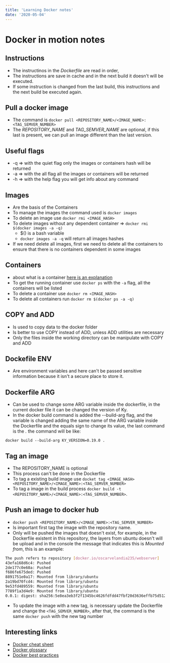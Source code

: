 ```yaml
---
title: 'Learning Docker notes'
date: '2020-05-04'
---
```


# Docker in motion notes

## Instructions
* The instructinos in the *Dockerfile* are read in order, 
* The instructions are save in cache and in the next build it doesn't will be executed.
* If some instruction is changed from the last build, this instructions and the next build be executed again. 

## Pull a docker image
* The command is `docker pull <REPOSITORY_NAME>/<IMAGE_NAME>:<TAG_SEMVER_NUMBER>`
* The *REPOSITORY_NAME* and *TAG_SEMVER_NAME* are optional, if this last is present, we can pull an image different than the last version.

## Useful flags
* -q => with the quiet flag only the images or containers hash will be returned
* -a => with the all flag all the images or containers will be returned
* -h => with the help flag you will get info about any command

## Images
* Are the basis of the Containers
* To manage the images the command used is `docker images`
* To delete an image use `docker rmi <IMAGE_HASH>`
* To delete images without any dependent container => `docker rmi $(docker images -a -q)`
  * $() is a bash variable
  * `docker images -a -q` will return all images hashes
* If we need delete all images, first we need to delete all the containers to ensure that there is no containers dependent in some images


## Containers
* about what is a container [here is an explanation](https://www.docker.com/resources/what-container)
* To get the running container use `docker ps` with the `-a` flag, all the containers will be listed
* To delete a container use `docker rm <IMAGE_HASH>`
* To delete all containers run `docker rm $(docker ps -a -q)`

## COPY and ADD
* Is used to copy data to the docker folder
* Is better to use COPY instead of ADD, unless ADD utilities are necessary
* Only the files inside the working directory can be manipulate with COPY and ADD

## Dockefile ENV
* Are environment variables and here can't be passed sensitive information because it isn't a secure place to store it.

## Dockerfile ARG
* Can be used to change some ARG variable inside the dockerfile, in the current docker file it can be changed the version of Ky.
* In the docker build command is added the --build-arg flag, and the variable is changed adding the same name of the ARG variable inside the Dockerfile and the equals sign to change its value, the last command is the *.* the command will be like:

`docker build --build-arg KY_VERSION=0.19.0 .`

## Tag an image
* The REPOSITORY_NAME is optional
* This process can't be done in the Dockerfile
* To tag a existing build image use `docket tag <IMAGE_HASH> <REPOSITORY_NAME>/<IMAGE_NAME>:<TAG_SEMVER_NUMBER>`
* To tag a image in the build process `docker build -t  <REPOSITORY_NAME>/<IMAGE_NAME>:<TAG_SEMVER_NUMBER>`.

## Push an image to docker hub
* `docker push <REPOSITORY_NAME>/<IMAGE_NAME>:<TAG_SEMVER_NUMBER>` 
* Is important first tag the image with the repository name.
* Only will be pushed the images that doesn't exist, for example, in the Dockerfile existent in this  repository, the layers from ubuntu doesn't will be upload and in the console the message that indicates this is *Mounted from*, this is an example:
```bash
The push refers to repository [docker.io/oscarvelandia235/webserver]
43efa168d6c4: Pushed 
2de177c0e60a: Pushed 
f686fe675ded: Pushed 
8891751e0a17: Mounted from library/ubuntu 
2a19bd70fcd4: Mounted from library/ubuntu 
9e53fd489559: Mounted from library/ubuntu 
7789f1a3d4e9: Mounted from library/ubuntu 
0.0.1: digest: sha256:5e8ea3eb3f2f1345bc4626fdfdd47fbf20d3636effb75d512f931e76975a0a56 size: 1779
```
* To update the image with a new tag, is necessary update the Dockerfile and change the `<TAG_SEMVER_NUMBER>`, after that, the command is the same `docker push` with the new tag number

## Interesting links
* [Docker cheat sheet](https://www.docker.com/sites/default/files/d8/2019-09/docker-cheat-sheet.pdf)
* [Docker glossary](https://docs.docker.com/glossary/)
* [Docker best practices](https://docs.docker.com/develop/develop-images/dockerfile_best-practices/)